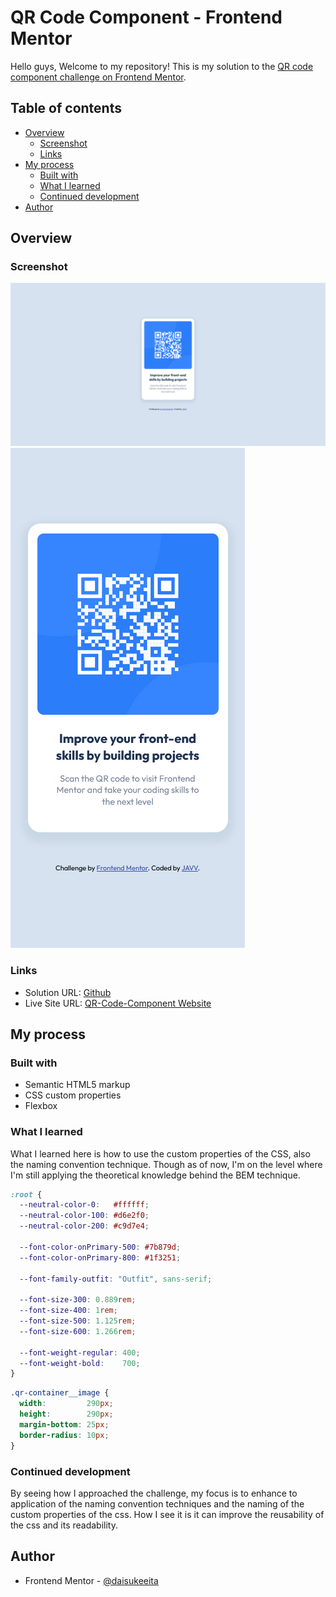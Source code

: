 # QR Code Component - Frontend Mentor

Hello guys, Welcome to my repository! This is my solution to the [QR code component challenge on Frontend Mentor](https://www.frontendmentor.io/challenges/qr-code-component-iux_sIO_H).

## Table of contents

- [Overview](#overview)
  - [Screenshot](#screenshot)
  - [Links](#links)
- [My process](#my-process)
  - [Built with](#built-with)
  - [What I learned](#what-i-learned)
  - [Continued development](#continued-development)
- [Author](#author)

## Overview

### Screenshot

![](solution-screenshot/QR-Code-Component_Desktop.png)
![](solution-screenshot/QR-Code-Component_Mobile.png)

### Links

- Solution URL: [Github](https://github.com/daisukeeita/QR-Code-Component)
- Live Site URL: [QR-Code-Component Website](https://daisukeeita.github.io/QR-Code-Component/)

## My process

### Built with
- Semantic HTML5 markup
- CSS custom properties
- Flexbox

### What I learned

What I learned here is how to use the custom properties of the CSS, also the naming convention technique. Though as of now, I'm on the level where I'm still applying the theoretical knowledge behind the BEM technique.

```css
:root {
  --neutral-color-0:   #ffffff;
  --neutral-color-100: #d6e2f0;
  --neutral-color-200: #c9d7e4;

  --font-color-onPrimary-500: #7b879d;
  --font-color-onPrimary-800: #1f3251;

  --font-family-outfit: "Outfit", sans-serif;

  --font-size-300: 0.889rem;
  --font-size-400: 1rem;
  --font-size-500: 1.125rem;
  --font-size-600: 1.266rem;

  --font-weight-regular: 400;
  --font-weight-bold:    700;
}
```

```css
.qr-container__image {
  width:         290px;
  height:        290px;
  margin-bottom: 25px;
  border-radius: 10px;
}
```

### Continued development

By seeing how I approached the challenge, my focus is to enhance to application of the naming convention techniques and the naming of the custom properties of the css. How I see it is it can improve the reusability of the css and its readability. 

## Author

- Frontend Mentor - [@daisukeeita](https://www.frontendmentor.io/profile/daisukeeita)